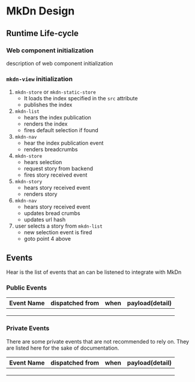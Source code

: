 # MkDn Design


## Runtime Life-cycle

### Web component initialization

description of web component initialization

### `mkdn-view` initialization
1. `mkdn-store` or `mkdn-static-store` 
    - It loads the index specified in the `src` attribute   
    - publishes the index
1. `mkdn-list`
    - hears the index publication
    - renders the index
    - fires default selection if found
1. `mkdn-nav`
    - hear the index publication event
    - renders breadcrumbs
1. `mkdn-store`
    - hears selection
    - request story from backend
    - fires story received event
1. `mkdn-story`
    - hears story received event
    - renders story
1. `mkdn-nav`
    - hears story received event
    - updates bread crumbs
    - updates url hash 
1. user selects a story from `mkdn-list`
    - new selection event is fired
    - goto point 4 above
    
## Events

Hear is the list of events that an can be listened to integrate with MkDn

### Public Events

| Event Name | dispatched from | when | payload(detail)  |
|---|---|---|---|
|   |   |   |   |
|   |   |   |   |
|   |   |   |   |

### Private Events
There are some private events that are not recommended to rely on. They are listed here for the sake of documentation.

| Event Name | dispatched from | when | payload(detail)  |
|---|---|---|---|
|   |   |   |   |
|   |   |   |   |
|   |   |   |   |
